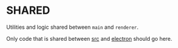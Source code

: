 # SHARED

Utilities and logic shared between `main` and `renderer`.

Only code that is shared between [src](../src) and [electron](../electron) should go here.
